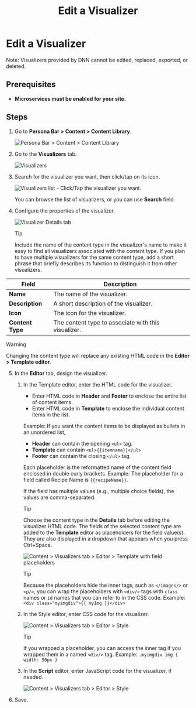 ﻿---
uid: content-managers-edit-visualizer
locale: en
title: Edit a Visualizer
dnneditions: Evoq Engage
dnnversion: 09.02.00
related-topics: create-visualizer,delete-visualizer,import-visualizer,export-visualizer
---

# Edit a Visualizer

Note: Visualizers provided by DNN cannot be edited, replaced, exported, or deleted.

## Prerequisites

*   **Microservices must be enabled for your site.**

## Steps

1.  Go to **Persona Bar \> Content \> Content Library**.
    
    ![Persona Bar > Content > Content Library](/images/scr-pbar-cmg-Content-E91.png)
    
2.  Go to the **Visualizers** tab.
    
    ![Visualizers](/images/scr-pbtabs-all-Content-ContentLibrary-Visualizers-E91.png)
    
3.  Search for the visualizer you want, then click/tap on its icon.
    
      
    
    ![Visualizers list - Click/Tap the visualizer you want.](/images/scr-Visualizers-List-SearchClickTap-E91.gif)
    
      
    
    You can browse the list of visualizers, or you can use **Search** field.
    
4.  Configure the properties of the visualizer.
    
      
    
    ![Visualizer Details tab](/images/scr-Visualizers-Details-E91.png)


    > [!Tip]
    > Include the name of the content type in the visualizer's name to make it easy to find all visualizers associated with the content type. If you plan to have multiple visualizers for the same content type, add a short phrase that briefly describes its function to distinguish it from other visualizers.
      
   |**Field**|**Description**|
   |---|---|
   |**Name**|The name of the visualizer.|
   |**Description**|A short description of the visualizer.|
   |**Icon**|The icon for the visualizer.|
   |**Content Type**|The content type to associate with this visualizer.|

> [!Warning]
> Changing the content type will replace any existing HTML code in the **Editor \> Template editor**.
    
5.  In the **Editor** tab, design the visualizer.
    1.  In the Template editor, enter the HTML code for the visualizer.
        
        *   Enter HTML code in **Header** and **Footer** to enclose the entire list of content items.
        *   Enter HTML code in **Template** to enclose the individual content items in the list.
        
        Example: If you want the content items to be displayed as bullets in an unordered list,
        
        *   **Header** can contain the opening `<ul>` tag.
        *   **Template** can contain `<ul>{{itemname}}</ul>`
        *   **Footer** can contain the closing `</ul>` tag.
        
        Each placeholder is the reformatted name of the content field enclosed in double curly brackets. Example: The placeholder for a field called Recipe Name is `{{recipeName}}`.
        
        If the field has multiple values (e.g., multiple choice fields), the values are comma-separated.
        
        > [!Tip]
        > Choose the content type in the **Details** tab before editing the visualizer HTML code. The fields of the selected content type are added to the **Template** editor as placeholders for the field value(s). They are also displayed in a dropdown that appears when you press Ctrl+Space.
        
          
        
        ![Content > Visualizers tab > Editor > Template with field placeholders](/images/scr-Visualizers-Editor-Template-E91.gif)
        
          
        > [!Tip]
        > Because the placeholders hide the inner tags, such as `</images/>` or `<p/>`, you can wrap the placeholders with `<div/>` tags with `class` names or `id` names that you can refer to in the CSS code. Example: `<div class="myimgdiv">{{ myImg }}</div>`
        
    2.  In the Style editor, enter CSS code for the visualizer.
        
          
        
        ![Content > Visualizers tab > Editor > Style](/images/scr-Visualizers-Editor-Style-E91.png)
        
          
        
        > [!Tip]
        > If you wrapped a placeholder, you can access the inner tag if you wrapped them in a named `<div/>` tag. Example: `.myimgdiv img { width: 50px }`
        
    3.  In the **Script** editor, enter JavaScript code for the visualizer, if needed.
        
          
        
        ![Content > Visualizers tab > Editor > Style](/images/scr-Visualizers-Editor-Script-E91.png)
        
          
        
6.  Save.
